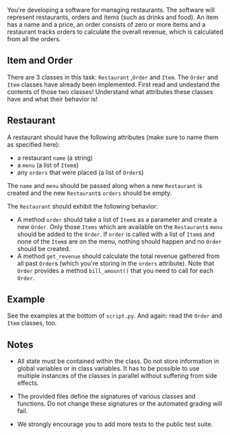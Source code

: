 You're developing a software for managing restaurants. The software will represent restaurants, orders and items (such as drinks and food). An item has a name and a price, an order consists of zero or more items and a restaurant tracks orders to calculate the overall revenue, which is calculated from all the orders.

## Item and Order

There are 3 classes in this task: `Restaurant` ,`Order` and `Item`. The `Order` and `Item` classes have already been implemented. First read and undestand the contents of those two classes! Understand what attributes these classes have and what their behavior is!

## Restaurant

A restaurant should have the following attributes (make sure to name them as specified here):

 * a restaurant `name` (a string)
 * a `menu` (a list of `Item`s)
 * any `orders` that were placed (a list of `Order`s)

The `name` and `menu` should be passed along when a new `Restaurant` is created and the new `Restaurant`s `orders` should be empty.

The `Restaurant` should exhibit the following behavior:

 * A method `order` should take a list of `Item`s as a parameter and create a new `Order`. Only those `Items` which are available on the `Restaurant`s `menu` should be added to the `Order`. If `order` is called with a list of `Item`s and none of the `Item`s are on the menu, nothing should happen and no `Order` should be created.
 * A method `get_revenue` should calculate the total revenue gathered from all past `Order`s (which you're storing in the `orders` attribute). Note that `Order` provides a method `bill_amount()` that you need to call for each `Order`.

## Example
See the examples at the bottom of `script.py`. And again: read the `Order` and `Item` classes, too.

## Notes

 * All state must be contained within the class. Do not store information in global variables or in class variables. It has to be possible to use multiple instances of the classes in parallel without suffering from side effects.

 * The provided files define the signatures of various classes and functions. Do not change these signatures or the automated grading will fail.

 * We strongly encourage you to add more tests to the public test suite.
